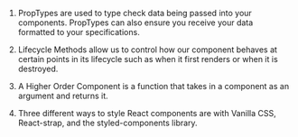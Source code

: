 1. PropTypes are used to type check data being passed into your components. PropTypes can also ensure you receive your data formatted to your specifications.

2. Lifecycle Methods allow us to control how our component behaves at certain points in its lifecycle such as when it first renders or when it is destroyed.

3. A Higher Order Component is a function that takes in a component as an argument and returns it.

4. Three different ways to style React components are with Vanilla CSS, React-strap, and the styled-components library.